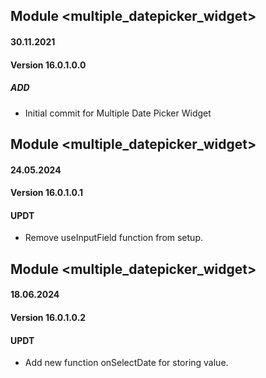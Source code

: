 ## Module <multiple_datepicker_widget>

#### 30.11.2021
#### Version 16.0.1.0.0
##### ADD
- Initial commit for Multiple Date Picker Widget


## Module <multiple_datepicker_widget>

#### 24.05.2024
#### Version 16.0.1.0.1
#### UPDT

- Remove useInputField function from setup.


## Module <multiple_datepicker_widget>

#### 18.06.2024
#### Version 16.0.1.0.2
#### UPDT

- Add new function onSelectDate for storing value.